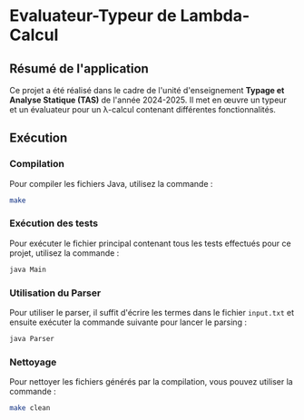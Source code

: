 # Evaluateur-Typeur de Lambda-Calcul

## Résumé de l'application
Ce projet a été réalisé dans le cadre de l'unité d'enseignement **Typage et Analyse Statique (TAS)** de l'année 2024-2025. Il met en œuvre un typeur et un évaluateur pour un λ-calcul contenant différentes fonctionnalités.

## Exécution

### Compilation
Pour compiler les fichiers Java, utilisez la commande :
```bash
make
```

### Exécution des tests
Pour exécuter le fichier principal contenant tous les tests effectués pour ce projet, utilisez la commande :
```bash
java Main
```

### Utilisation du Parser
Pour utiliser le parser, il suffit d'écrire les termes dans le fichier `input.txt` et ensuite exécuter la commande suivante pour lancer le parsing :
```bash
java Parser
```

### Nettoyage
Pour nettoyer les fichiers générés par la compilation, vous pouvez utiliser la commande :
```bash
make clean
```